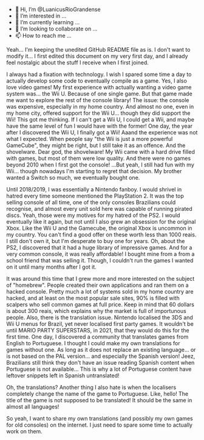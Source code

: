 - 👋 Hi, I’m @LuanicusRioGrandense
- 👀 I’m interested in ...
- 🌱 I’m currently learning ...
- 💞️ I’m looking to collaborate on ...
- 📫 How to reach me ...

Yeah... I'm keeping the unedited GitHub README file as is. I don't want to modify it... 
I first edited this document on my very first day, and I already feel nostalgic about the stuff I receive when I first joined.

I always had a fixation with technology. I wish I spared some time a day to actually develop some code to eventually compile as a game.
Yes, I also love video games! My first experience with actually wanting a video game system was... the Wii U. Because of one single game.
But that game made me want to explore the rest of the console library! The issue: the console was expensive, especially in my home country.
And almost no one, even in my home city, offered support for the Wii U... though they did support the Wii!
This got me thinking. If I can't get a Wii U, I could get a Wii, and maybe have the same level of fun I would have with the former!
One day, the year after I discovered the Wii U, I finally got a Wii! Aaand the experience was not what I expected.
When people say "the Wii is just a more powerful GameCube", they might be right, but I still take it as an offence.
And the shovelware. Dear god, the shovelware!
My Wii came with a hard drive filled with games, but most of them were low quality. And there were no games beyond 2010 when I first got the console!
...But yeah, I still had fun with my Wii... though nowadays I'm starting to regret that decision. My brother wanted a Switch so much, we eventually bought one.

Until 2018/2019, I was essentially a Nintendo fanboy. I would shrivel in hatred every time someone mentioned the PlayStation 2.
It was the top selling console of all time, one of the only consoles Brazilians could recognise, and almost every unit sold here was capable of running pirated discs.
Yeah, those were my motives for my hatred of the PS2. I would eventually like it again, but not until I also grew an obsession for the original Xbox.
Like the Wii U and the Gamecube, the original Xbox is uncommon in my country. You can't find a good offer on these worth less than 1000 reais.
I still don't own it, but I'm desperate to buy one for years.
Oh, about the PS2, I discovered that it had a huge library of impressive games. And for a very common console, it was really affordable!
I bought mine from a from a school friend that was selling it. Though, I couldn't run the games I wanted on it until many months after I got it.

It was around this time that I grew more and more interested on the subject of "homebrew". People created their own applications and ran them on a hacked console.
Pretty much a lot of systems sold in my home country are hacked, and at least on the most popular sale sites, 90% is filled with scalpers who sell common games at full price.
Keep in mind that 60 dollars is about 300 reais, which explains why the market is full of importunous people.
Also, there is the translation issue. Nintendo localised the 3DS and Wii U menus for Brazil, yet never localised first party games.
It wouldn't be until MARIO PARTY SUPERSTARS, in 2021, that they would do this for the first time.
One day, I discovered a community that translates games from English to Portuguese. I thought I could make my own translations for games without one.
As long as it does not replace an existing language... or is not based on the PAL version... and especially the Spanish version!
Jeez, Brazilians still think they don't have an issue reading Spanish content when Portuguese is not available...
This is why a lot of Portuguese content have leftover snippets left in Spanish untranslated!

Oh, the translations? Another thing I also hate is when the localisers completely change the name of the game to Portuguese.
Like, hello! The title of the game is not supposed to be translated! It should be the same in almost all languages!

So yeah, I want to share my own translations (and possibly my own games for old consoles) on the internet. I just need to spare some time to actually work on them.

<!---
LuanicusRioGrandense/LuanicusRioGrandense is a ✨ special ✨ repository because its `README.md` (this file) appears on your GitHub profile.
You can click the Preview link to take a look at your changes.
--->
